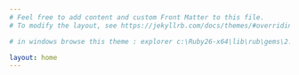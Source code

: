```yaml
---
# Feel free to add content and custom Front Matter to this file.
# To modify the layout, see https://jekyllrb.com/docs/themes/#overriding-theme-defaults

# in windows browse this theme : explorer c:\Ruby26-x64\lib\rub\gems\2.6.3\gems\minima-2.5.1

layout: home
---
```

